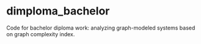 # dimploma_bachelor
Code for bachelor diploma work: analyzing graph-modeled systems based on graph complexity index. 
